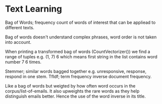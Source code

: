 # Text Learning
Bag of Words; frequency count of words of interest that can be appliead to different texts.

Bag of words doesn't understand complex phrases, word order is not taken into account.

When printing a transformed bag of words (CountVectorizer()) we find a range of tuples e.g.
(1, 7)    6
which means first string in the list contains word number 7 6 times.

Stemmer; similar words bagged together e.g. unresponsive, response, respond in one stem.
TfIdf; term frequency inverse document frequency. 

Like a bag of words but weigted by how often  word occurs in the corpus/list-of-emails. It also upweights the rare words as they help distinguish emails better. Hence the use of the word inverse in its title.



